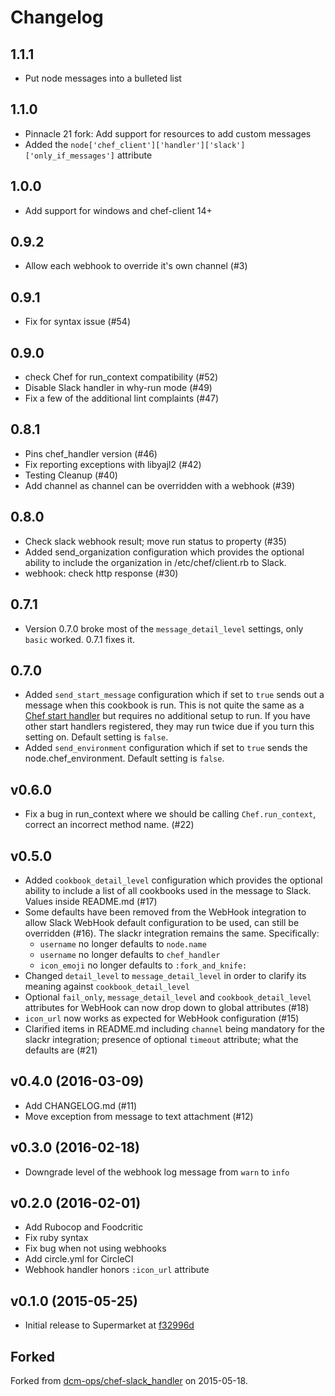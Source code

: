 # Changelog


## 1.1.1

- Put node messages into a bulleted list

## 1.1.0

- Pinnacle 21 fork: Add support for resources to add custom messages
- Added the `node['chef_client']['handler']['slack']['only_if_messages']` attribute

## 1.0.0

- Add support for windows and chef-client 14+

## 0.9.2

- Allow each webhook to override it's own channel (#3)

## 0.9.1

- Fix for syntax issue (#54)

## 0.9.0

- check Chef for run_context compatibility (#52)
- Disable Slack handler in why-run mode (#49)
- Fix a few of the additional lint complaints (#47)

## 0.8.1

- Pins chef_handler version (#46)
- Fix reporting exceptions with libyajl2 (#42)
- Testing Cleanup (#40)
- Add channel as channel can be overridden with a webhook (#39)

## 0.8.0
- Check slack webhook result; move run status to property (#35)
- Added send_organization configuration which provides the optional ability to include the organization in /etc/chef/client.rb to Slack.
- webhook: check http response (#30)

## 0.7.1
- Version 0.7.0 broke most of the `message_detail_level` settings, only `basic` worked. 0.7.1 fixes it.

## 0.7.0
- Added `send_start_message` configuration which if set to `true` sends out a message when this cookbook is run. This is not quite the same as a [Chef start handler](https://docs.chef.io/handlers.html) but requires no additional setup to run. If you have other start handlers registered, they may run twice due if you turn this setting on. Default setting is `false`.
- Added `send_environment` configuration which if set to `true` sends the node.chef_environment. Default setting is `false`.

## v0.6.0
- Fix a bug in run_context where we should be calling `Chef.run_context`, correct an incorrect method name. (#22)

## v0.5.0
- Added `cookbook_detail_level` configuration which provides the optional ability to include a list of all cookbooks used in the message to Slack. Values inside README.md (#17)
- Some defaults have been removed from the WebHook integration to allow Slack WebHook default configuration to be used, can still be overridden (#16). The slackr integration remains the same. Specifically:
  - `username` no longer defaults to `node.name`
  - `username` no longer defaults to `chef_handler`
  - `icon_emoji` no longer defaults to `:fork_and_knife:`
- Changed `detail_level` to `message_detail_level` in order to clarify its meaning against `cookbook_detail_level`
- Optional `fail_only`, `message_detail_level` and `cookbook_detail_level` attributes for WebHook can now drop down to global attributes (#18)
- `icon_url` now works as expected for WebHook configuration (#15)
- Clarified items in README.md including `channel` being mandatory for the slackr integration; presence of optional `timeout` attribute; what the defaults are (#21)

## v0.4.0 (2016-03-09)
- Add CHANGELOG.md (#11)
- Move exception from message to text attachment (#12)

## v0.3.0 (2016-02-18)
- Downgrade level of the webhook log message from `warn` to `info`

## v0.2.0 (2016-02-01)
- Add Rubocop and Foodcritic
- Fix ruby syntax
- Fix bug when not using webhooks
- Add circle.yml for CircleCI
- Webhook handler honors `:icon_url` attribute

## v0.1.0 (2015-05-25)
- Initial release to Supermarket at [f32996d](https://github.com/rackspace-cookbooks/chef-slack_handler/commit/f32996d)

## Forked
Forked from [dcm-ops/chef-slack_handler](https://github.com/dcm-ops/chef-slack_handler) on 2015-05-18.
